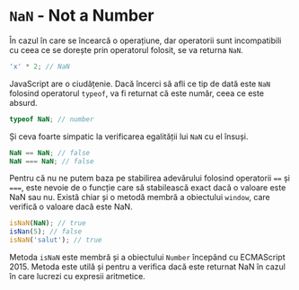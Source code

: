# `NaN` - Not a Number

În cazul în care se încearcă o operațiune, dar operatorii sunt incompatibili cu ceea ce se dorește prin operatorul folosit, se va returna `NaN`.

```javascript
'x' * 2; // NaN
```

JavaScript are o ciudățenie. Dacă încerci să afli ce tip de dată este `NaN` folosind operatorul `typeof`, va fi returnat că este număr, ceea ce este absurd.

```javascript
typeof NaN; // number
```

Și ceva foarte simpatic la verificarea egalității lui `NaN` cu el însuși.

```javascript
NaN == NaN; // false
NaN === NaN; // false
```

Pentru că nu ne putem baza pe stabilirea adevărului folosind operatorii `==` și `===`, este nevoie de o funcție care să stabilească exact dacă o valoare este NaN sau nu.
Există chiar și o metodă membră a obiectului `window`, care verifică o valoare dacă este NaN.

```javascript
isNaN(NaN); // true
isNan(5); // false
isNaN('salut'); // true
```

Metoda `isNaN` este membră și a obiectului `Number` începând cu ECMAScript 2015.
Metoda este utilă și pentru a verifica dacă este returnat NaN în cazul în care lucrezi cu expresii aritmetice.
